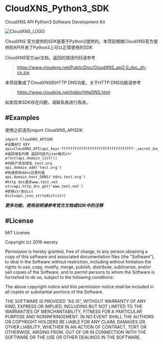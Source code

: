 # CloudXNS_Python3_SDK
CloudXNS API Python3 Software Development Kit

![CloudXNS_LOGO](https://www.cloudxns.net/Public/Sun/images/common/logo2.png)

CloudXNS 官方提供的SDK是基于Python2提供的，本项目根据CloudXNS官方提供的API开发了Python3上可以正常使用的SDK

CloudXNS官方api文档，返回的错误代码请参考
>https://www.cloudxns.net/Public/Doc/CloudXNS_api2.0_doc_zh-cn.zip

本项目集成了CloudXNS的HTTP DNS功能，关于HTTP DNS功能请参考
>https://www.cloudxns.net/Index/HttpDNS.html

如发现本SDK存在问题，请联系我进行改进。

#Examples
--------
使用之前请先import CloudXNS_APISDK    
    
    import CloudXNS_APISDK   
    #设置API KEY
    api=CloudXNS_API(api_key='fffffffffffffffffffffffffffffffff',secret_key='ffffffffffffffff',debug_log=True)
    #返回域名列表 返回内容为json格式str
    print(api.domain_list())
    #向账户添加域名 test.org
    api.domain_add('test.org')
    #快速修改ddns记录的值
    api.domain_host_DDNS('ddns.test.org')
    #http dns请求www.test.net
    str=api.http_dns_get('www.test.net')
    #转换str到dict
    dict=api.json_strtodict(str)

***更多功能，使用说明请参考官方文档或SDK中的注释***

#License
-------

MIT License

Copyright (c) 2016 wevsty

Permission is hereby granted, free of charge, to any person obtaining a copy
of this software and associated documentation files (the "Software"), to deal
in the Software without restriction, including without limitation the rights
to use, copy, modify, merge, publish, distribute, sublicense, and/or sell
copies of the Software, and to permit persons to whom the Software is
furnished to do so, subject to the following conditions:

The above copyright notice and this permission notice shall be included in all
copies or substantial portions of the Software.

THE SOFTWARE IS PROVIDED "AS IS", WITHOUT WARRANTY OF ANY KIND, EXPRESS OR
IMPLIED, INCLUDING BUT NOT LIMITED TO THE WARRANTIES OF MERCHANTABILITY,
FITNESS FOR A PARTICULAR PURPOSE AND NONINFRINGEMENT. IN NO EVENT SHALL THE
AUTHORS OR COPYRIGHT HOLDERS BE LIABLE FOR ANY CLAIM, DAMAGES OR OTHER
LIABILITY, WHETHER IN AN ACTION OF CONTRACT, TORT OR OTHERWISE, ARISING FROM,
OUT OF OR IN CONNECTION WITH THE SOFTWARE OR THE USE OR OTHER DEALINGS IN THE
SOFTWARE.
